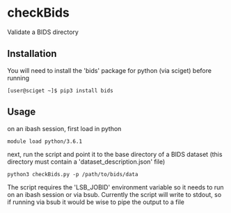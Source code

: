 # checkBids
Validate a BIDS directory

## Installation
You will need to install the 'bids' package for python (via sciget) before running
```
[user@sciget ~]$ pip3 install bids
```

## Usage
on an ibash session, first load in python
```
module load python/3.6.1
```
next, run the script and point it to the base directory of a BIDS dataset (this directory must contain a 'dataset_description.json' file)
```
python3 checkBids.py -p /path/to/bids/data
```
The script requires the 'LSB_JOBID' environment variable so it needs to run on an ibash session or via bsub. Currently the script will write to stdout, so if running via bsub it would be wise to pipe the output to a file
